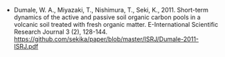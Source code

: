- Dumale, W. A., Miyazaki, T., Nishimura, T., Seki, K., 2011. Short-term dynamics of the active and passive soil organic carbon pools in a volcanic soil treated with fresh organic matter. E-International Scientific Research Journal 3 (2), 128-144. https://github.com/sekika/paper/blob/master/ISRJ/Dumale-2011-ISRJ.pdf

